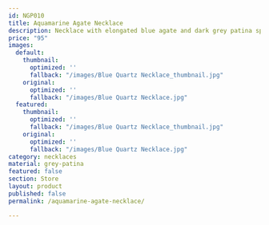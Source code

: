```yaml
---
id: NGP010
title: Aquamarine Agate Necklace
description: Necklace with elongated blue agate and dark grey patina spacer beads.
price: "95"
images:
  default:
    thumbnail:
      optimized: ''
      fallback: "/images/Blue Quartz Necklace_thumbnail.jpg"
    original:
      optimized: ''
      fallback: "/images/Blue Quartz Necklace.jpg"
  featured:
    thumbnail:
      optimized: ''
      fallback: "/images/Blue Quartz Necklace_thumbnail.jpg"
    original:
      optimized: ''
      fallback: "/images/Blue Quartz Necklace.jpg"
category: necklaces
material: grey-patina
featured: false
section: Store
layout: product
published: false
permalink: /aquamarine-agate-necklace/

---
```

